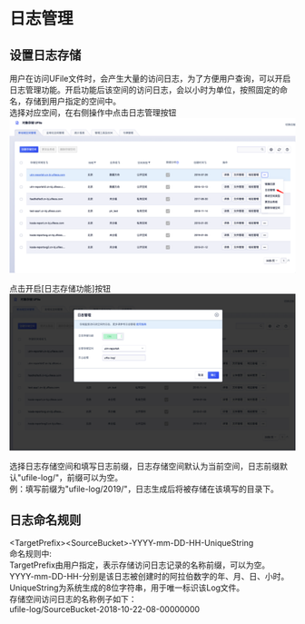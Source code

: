 # 日志管理



## 设置日志存储

用户在访问UFile文件时，会产生大量的访问日志，为了方便用户查询，可以开启日志管理功能。开启功能后该空间的访问日志，会以小时为单位，按照固定的命名，存储到用户指定的空间中。  
选择对应空间，在右侧操作中点击日志管理按钮  
![](/images/guide/进入日志管理界面.png)

点击开启\[日志存储功能\]按钮  
![](/images/guide/开启日志存储功能.png)

选择日志存储空间和填写日志前缀，日志存储空间默认为当前空间，日志前缀默认"ufile-log/"，前缀可以为空。  
例：填写前缀为"ufile-log/2019/"，日志生成后将被存储在该填写的目录下。  

## 日志命名规则

\<TargetPrefix\>\<SourceBucket\>-YYYY-mm-DD-HH-UniqueString  
命名规则中:  
TargetPrefix由用户指定，表示存储访问日志记录的名称前缀，可以为空。  
YYYY-mm-DD-HH-分别是该日志被创建时的阿拉伯数字的年、月、日、小时。  
UniqueString为系统生成的8位字符串，用于唯一标识该Log文件。  
存储空间访问日志的名称例子如下：  
ufile-log/SourceBucket-2018-10-22-08-00000000
